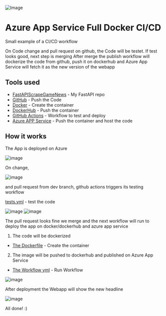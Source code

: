![Image](https://user-images.githubusercontent.com/108484798/203839587-153923ef-8e9c-40d3-828b-2ad46b71136e.jpg)

# Azure App Service Full Docker CI/CD
Small example of a CI/CD workflow

On Code change and pull request on github, the Code will be testet.
If test looks good, next step is merging
After merge the publish workflow will dockerize the code from github,
push it on dockerhub and Azure App Service will fetch it as the new version of the webapp

## Tools used
- [FastAPIScrapeGameNews](https://github.com/PatrickDegner/FastAPIScrapeGameNews) - My FastAPI repo
- [GitHub](https://github.com) - Push the Code
- [Docker](https://docker.com) - Create the container
- [DockerHub](https://hub.docker.com/) - Push the container
- [GitHub Actions](https://github.com/features/actions) - Workflow to test and deploy
- [Azure APP Service](https://azure.microsoft.com/de-de/products/app-service/#overview) - Push the container and host the code

## How it works

The App is deployed on Azure

![image](https://user-images.githubusercontent.com/108484798/203843733-c6fdd524-3d31-4720-a695-fd7d19cfb4cb.png)


On change,

![image](https://user-images.githubusercontent.com/108484798/203844154-ef775030-022a-4410-a7e5-2c22c6cbc390.png)

and pull request from dev branch, github actions triggers its testing workflow

[tests.yml](https://github.com/PatrickDegner/Azure_App_Service_Docker_CICD/blob/master/.github/workflows/tests.yml) - test the code

![image](https://user-images.githubusercontent.com/108484798/203846451-5cfe3039-0c91-4701-a670-bc16587e444b.png)
![image](https://user-images.githubusercontent.com/108484798/203846531-9016b19f-31da-4100-a119-c4608fce4e0a.png)

The pull request looks fine we merge and the next workflow will run to deploy the app on docker/dockerhub and azure app service

1. The code will be dockerized
- [The Dockerfile](https://github.com/PatrickDegner/Azure_App_Service_Docker_CICD/blob/master/Dockerfile) - Create the container
2. The image will be pushed to dockerhub and published on Azure App Service
- [The Workflow yml](https://github.com/PatrickDegner/Azure_App_Service_Docker_CICD/blob/master/.github/workflows/deploy.yml) - Run Workflow

![image](https://user-images.githubusercontent.com/108484798/203847115-abd04519-c3a4-4b7e-a547-4851b380c6ef.png)

After deployment the Webapp will show the new headline

![image](https://user-images.githubusercontent.com/108484798/203847307-b78e4e79-7843-40d0-8447-2e2d562bd73a.png)


All done! :)
